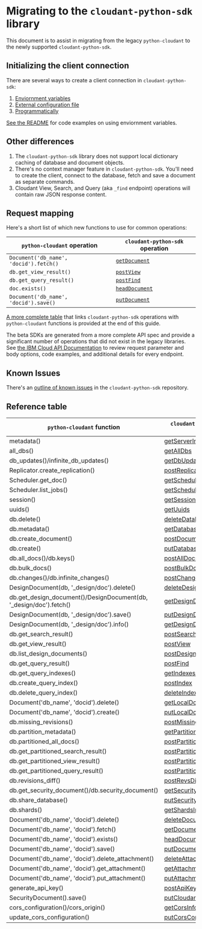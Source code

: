 # Migrating to the `cloudant-python-sdk` library 
This document is to assist in migrating from the legacy `python-cloudant` to the newly supported `cloudant-python-sdk`.

## Initializing the client connection
There are several ways to create a client connection in `cloudant-python-sdk`:
1. [Enviornment variables](https://github.com/IBM/cloudant-python-sdk#authenticate-with-environment-variables)
2. [External configuration file](https://github.com/IBM/cloudant-python-sdk#authenticate-with-external-configuration)
3. [Programmatically](https://github.com/IBM/cloudant-python-sdk#authenticate-programmatically)

[See the README](https://github.com/IBM/cloudant-python-sdk#1-retrieve-information-from-an-existing-database) for code examples on using enviornment variables.

## Other differences
1. The `cloudant-python-sdk` library does not support local dictionary caching of database and document objects.
1. There's no context manager feature in `cloudant-python-sdk`.  You'll need to create the client, connect to the database, fetch and save
a document as separate commands.
1. Cloudant View, Search, and Query (aka `_find` endpoint) operations will contain raw JSON response content.  

## Request mapping
Here's a short list of which new functions to use for common operations:

| `python-cloudant` operation           | `cloudant-python-sdk` operation |
|---------------------------------------|---------------------------------|
|`Document('db_name', 'docid').fetch()` |[`getDocument`](https://cloud.ibm.com/apidocs/cloudant?code=python#getdocument)|
|`db.get_view_result()`                 |[`postView`](https://cloud.ibm.com/apidocs/cloudant?code=python#postview)|
|`db.get_query_result()`                |[`postFind`](https://cloud.ibm.com/apidocs/cloudant?code=python#postfind)|
| `doc.exists()`                        |[`headDocument`](https://cloud.ibm.com/apidocs/cloudant?code=python#headdocument)|
|`Document('db_name', 'docid').save()`  |[`putDocument`](https://cloud.ibm.com/apidocs/cloudant?code=python#putdocument)|


[A more complete table](#reference-table) that links `cloudant-python-sdk` operations with `python-cloudant` functions
is provided at the end of this guide.

The beta SDKs are generated from a more complete API spec and provide a significant number of operations that did not 
exist in the legacy libraries. See [the IBM Cloud API Documentation](https://cloud.ibm.com/apidocs/cloudant) to review 
request parameter and body options, code examples, and additional details for every endpoint.

## Known Issues
There's an [outline of known issues](https://github.com/IBM/cloudant-python-sdk/blob/master/KNOWN_ISSUES.md) in the `cloudant-python-sdk` repository.

## Reference table
| `python-cloudant` function | `cloudant-python-sdk` function reference |
|-----------------|---------------------|
|metadata()|[getServerInformation](https://cloud.ibm.com/apidocs/cloudant?code=python#getserverinformation)|
|all_dbs()|[getAllDbs](https://cloud.ibm.com/apidocs/cloudant?code=python#getalldbs)|
|db_updates()/infinite_db_updates()|[getDbUpdates](https://cloud.ibm.com/apidocs/cloudant?code=python#getdbupdates)|
|Replicator.create_replication()|[postReplicate](https://cloud.ibm.com/apidocs/cloudant?code=python#postreplicate)|
|Scheduler.get_doc()|[getSchedulerDocument](https://cloud.ibm.com/apidocs/cloudant?code=python#getschedulerdocument)|
|Scheduler.list_jobs()|[getSchedulerJobs](https://cloud.ibm.com/apidocs/cloudant?code=python#getschedulerjobs)|
|session()|[getSessionInformation](https://cloud.ibm.com/apidocs/cloudant?code=python#getsessioninformation)|
|uuids()|[getUuids](https://cloud.ibm.com/apidocs/cloudant?code=python#getuuids)|
|db.delete()|[deleteDatabase](https://cloud.ibm.com/apidocs/cloudant?code=python#deletedatabase)|
|db.metadata()|[getDatabaseInformation](https://cloud.ibm.com/apidocs/cloudant?code=python#getdatabaseinformation)|
|db.create_document()|[postDocument](https://cloud.ibm.com/apidocs/cloudant?code=python#postdocument)|
|db.create()|[putDatabase](https://cloud.ibm.com/apidocs/cloudant?code=python#putdatabase)|
|db.all_docs()/db.keys()|[postAllDocs](https://cloud.ibm.com/apidocs/cloudant?code=python#postalldocs)|
|db.bulk_docs()|[postBulkDocs](https://cloud.ibm.com/apidocs/cloudant?code=python#postbulkdocs)|
|db.changes()/db.infinite_changes()|[postChanges](https://cloud.ibm.com/apidocs/cloudant?code=python#postchanges)|
|DesignDocument(db, '_design/doc').delete()|[deleteDesignDocument](https://cloud.ibm.com/apidocs/cloudant?code=python#deletedesigndocument)|
|db.get_design_document()/DesignDocument(db, '_design/doc').fetch()|[getDesignDocument](https://cloud.ibm.com/apidocs/cloudant?code=python#getdesigndocument)|
|DesignDocument(db, '_design/doc').save()|[putDesignDocument](https://cloud.ibm.com/apidocs/cloudant?code=python#putdesigndocument)|
|DesignDocument(db, '_design/doc').info()|[getDesignDocumentInformation](https://cloud.ibm.com/apidocs/cloudant?code=python#getdesigndocumentinformation)|
|db.get_search_result()|[postSearch](https://cloud.ibm.com/apidocs/cloudant?code=python#postsearch)|
|db.get_view_result()|[postView](https://cloud.ibm.com/apidocs/cloudant?code=python#postview)|
|db.list_design_documents()|[postDesignDocs](https://cloud.ibm.com/apidocs/cloudant?code=python#postdesigndocs)|
|db.get_query_result()|[postFind](https://cloud.ibm.com/apidocs/cloudant?code=python#postfind)|
|db.get_query_indexes()|[getIndexesInformation](https://cloud.ibm.com/apidocs/cloudant?code=python#getindexesinformation)|
|db.create_query_index()|[postIndex](https://cloud.ibm.com/apidocs/cloudant?code=python#postindex)|
|db.delete_query_index()|[deleteIndex](https://cloud.ibm.com/apidocs/cloudant?code=python#deleteindex)|
|Document('db_name', 'docid').delete()|[getLocalDocument](https://cloud.ibm.com/apidocs/cloudant?code=python#getlocaldocument)|
|Document('db_name', 'docid').create()|[putLocalDocument](https://cloud.ibm.com/apidocs/cloudant?code=python#putlocaldocument)|
|db.missing_revisions()|[postMissingRevs](https://cloud.ibm.com/apidocs/cloudant?code=python#postmissingrevs)|
|db.partition_metadata()|[getPartitionInformation](https://cloud.ibm.com/apidocs/cloudant?code=python#getpartitioninformation)|
|db.partitioned_all_docs()|[postPartitionAllDocs](https://cloud.ibm.com/apidocs/cloudant?code=python#postpartitionalldocs)|
|db.get_partitioned_search_result()|[postPartitionSearch](https://cloud.ibm.com/apidocs/cloudant?code=python#postpartitionsearch)|
|db.get_partitioned_view_result()|[postPartitionView](https://cloud.ibm.com/apidocs/cloudant?code=python#postpartitionview)|
|db.get_partitioned_query_result()|[postPartitionFind](https://cloud.ibm.com/apidocs/cloudant?code=python#postpartitionfind)|
|db.revisions_diff()|[postRevsDiff](https://cloud.ibm.com/apidocs/cloudant?code=python#postrevsdiff)|
|db.get_security_document()/db.security_document()|[getSecurity](https://cloud.ibm.com/apidocs/cloudant?code=python#getsecurity)|
|db.share_database()|[putSecurity](https://cloud.ibm.com/apidocs/cloudant?code=python#putsecurity)|
|db.shards()|[getShardsInformation](https://cloud.ibm.com/apidocs/cloudant?code=python#getshardsinformation)|
|Document('db_name', 'docid').delete()|[deleteDocument](https://cloud.ibm.com/apidocs/cloudant?code=python#deletedocument)|
|Document('db_name', 'docid').fetch()|[getDocument](https://cloud.ibm.com/apidocs/cloudant?code=python#getdocument)|
|Document('db_name', 'docid').exists()|[headDocument](https://cloud.ibm.com/apidocs/cloudant?code=python#headdocument)|
|Document('db_name', 'docid').save()|[putDocument](https://cloud.ibm.com/apidocs/cloudant?code=python#putdocument)|
|Document('db_name', 'docid').delete_attachment()|[deleteAttachment](https://cloud.ibm.com/apidocs/cloudant?code=python#deleteattachment)|
|Document('db_name', 'docid').get_attachment()|[getAttachment](https://cloud.ibm.com/apidocs/cloudant?code=python#getattachment)|
|Document('db_name', 'docid').put_attachment()|[putAttachment](https://cloud.ibm.com/apidocs/cloudant?code=python#putattachment)|
|generate_api_key()|[postApiKeys](https://cloud.ibm.com/apidocs/cloudant?code=python#postapikeys)|
|SecurityDocument().save()|[putCloudantSecurityConfiguration](https://cloud.ibm.com/apidocs/cloudant?code=python#putcloudantsecurityconfiguration)|
|cors_configuration()/cors_origin()|[getCorsInformation](https://cloud.ibm.com/apidocs/cloudant?code=python#getcorsinformation)|
|update_cors_configuration()|[putCorsConfiguration](https://cloud.ibm.com/apidocs/cloudant?code=python#putcorsconfiguration)|
